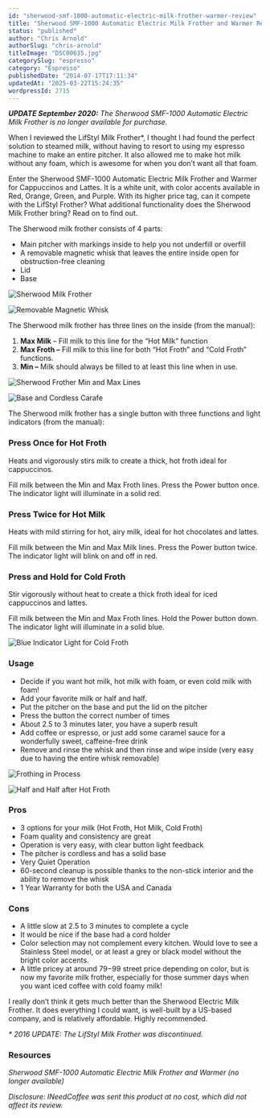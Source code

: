 ```yaml
---
id: "sherwood-smf-1000-automatic-electric-milk-frother-warmer-review"
title: "Sherwood SMF-1000 Automatic Electric Milk Frother and Warmer Review"
status: "published"
author: "Chris Arnold"
authorSlug: "chris-arnold"
titleImage: "DSC00635.jpg"
categorySlug: "espresso"
category: "Espresso"
publishedDate: "2014-07-17T17:11:34"
updatedAt: "2025-03-22T15:24:35"
wordpressId: 2715
---
```


***UPDATE September 2020:** The Sherwood SMF-1000 Automatic Electric Milk Frother is no longer available for purchase.*

When I reviewed the LifStyl Milk Frother\*, I thought I had found the perfect solution to steamed milk, without having to resort to using my espresso machine to make an entire pitcher. It also allowed me to make hot milk without any foam, which is awesome for when you don’t want all that foam.

Enter the Sherwood SMF-1000 Automatic Electric Milk Frother and Warmer for Cappuccinos and Lattes. It is a white unit, with color accents available in Red, Orange, Green, and Purple. With its higher price tag, can it compete with the LifStyl Frother? What additional functionality does the Sherwood Milk Frother bring? Read on to find out.

The Sherwood milk frother consists of 4 parts:

-   Main pitcher with markings inside to help you not underfill or overfill
-   A removable magnetic whisk that leaves the entire inside open for obstruction-free cleaning
-   Lid
-   Base

![Sherwood Milk Frother](DSC00635.jpg)

![Removable Magnetic Whisk](DSC00642.jpg)

The Sherwood milk frother has three lines on the inside (from the manual):

1.  **Max Milk** – Fill milk to this line for the “Hot Milk” function
2.  **Max Froth –** Fill milk to this line for both “Hot Froth” and “Cold Froth” functions.
3.  **Min –** Milk should always be filled to at least this line when in use.

![Sherwood Frother Min and Max Lines](DSC00641.jpg)

![Base and Cordless Carafe](DSC00639.jpg)

The Sherwood milk frother has a single button with three functions and light indicators (from the manual):

### Press Once for Hot Froth

Heats and vigorously stirs milk to create a thick, hot froth ideal for cappuccinos.

Fill milk between the Min and Max Froth lines. Press the Power button once. The indicator light will illuminate in a solid red.

### Press Twice for Hot Milk

Heats with mild stirring for hot, airy milk, ideal for hot chocolates and lattes.

Fill milk between the Min and Max Milk lines. Press the Power button twice. The indicator light will blink on and off in red.

### Press and Hold for Cold Froth

Stir vigorously without heat to create a thick froth ideal for iced cappuccinos and lattes.

Fill milk between the Min and Max Froth lines. Hold the Power button down. The indicator light will illuminate in a solid blue.

![Blue Indicator Light for Cold Froth](DSC00648.jpg)

### Usage

-   Decide if you want hot milk, hot milk with foam, or even cold milk with foam!
-   Add your favorite milk or half and half.
-   Put the pitcher on the base and put the lid on the pitcher
-   Press the button the correct number of times
-   About 2.5 to 3 minutes later, you have a superb result
-   Add coffee or espresso, or just add some caramel sauce for a wonderfully sweet, caffeine-free drink
-   Remove and rinse the whisk and then rinse and wipe inside (very easy due to having the entire whisk removable)

![Frothing in Process](DSC00654.jpg)

![Half and Half after Hot Froth](DSC00661.jpg)

### Pros

-   3 options for your milk (Hot Froth, Hot Milk, Cold Froth)
-   Foam quality and consistency are great
-   Operation is very easy, with clear button light feedback
-   The pitcher is cordless and has a solid base
-   Very Quiet Operation
-   60-second cleanup is possible thanks to the non-stick interior and the ability to remove the whisk
-   1 Year Warranty for both the USA and Canada

### Cons

-   A little slow at 2.5 to 3 minutes to complete a cycle
-   It would be nice if the base had a cord holder
-   Color selection may not complement every kitchen. Would love to see a Stainless Steel model, or at least a grey or black model without the bright color accents.
-   A little pricey at around $79-$99 street price depending on color, but is now my favorite milk frother, especially for those summer days when you want iced coffee with cold foamy milk!

I really don’t think it gets much better than the Sherwood Electric Milk Frother. It does everything I could want, is well-built by a US-based company, and is relatively affordable. Highly recommended.

*\* 2016 UPDATE: The LifStyl Milk Frother was discontinued.* 

### Resources

*Sherwood SMF-1000 Automatic Electric Milk Frother and Warmer (no longer available)*

*Disclosure: INeedCoffee was sent this product at no cost, which did not affect its review.*
